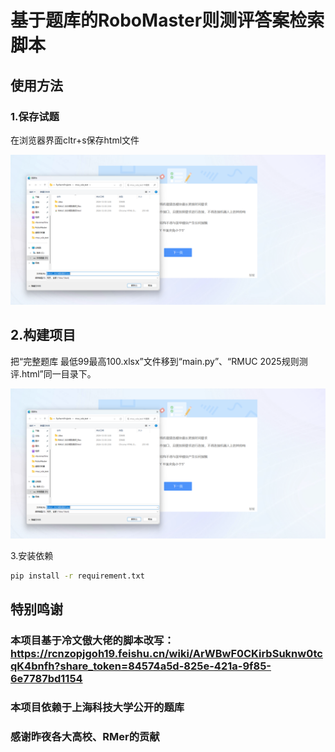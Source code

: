 # 基于题库的RoboMaster则测评答案检索脚本

## 使用方法
### 1.保存试题
在浏览器界面cltr+s保存html文件

![img0.png](data/img0.png)

## 2.构建项目
把“完整题库 最低99最高100.xlsx”文件移到“main.py”、“RMUC 2025规则测评.html”同一目录下。

![img1.png](/data/img1.png)

3.安装依赖
```bash
pip install -r requirement.txt
```

## 特别鸣谢
### 本项目基于冷文傲大佬的脚本改写：https://rcnzopjgoh19.feishu.cn/wiki/ArWBwF0CKirbSuknw0tcqK4bnfh?share_token=84574a5d-825e-421a-9f85-6e7787bd1154

### 本项目依赖于上海科技大学公开的题库

### 感谢昨夜各大高校、RMer的贡献